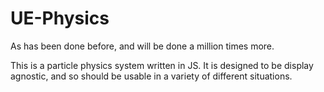 UE-Physics
==========

As has been done before, and will be done a million times more.

This is a particle physics system written in JS. It is designed to be display
agnostic, and so should be usable in a variety of different situations.
